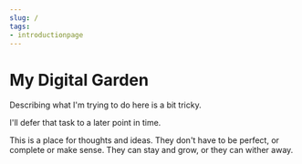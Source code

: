 ```yaml
---
slug: /
tags:
- introductionpage
---
```


# My Digital Garden

Describing what I'm trying to do here is a bit tricky. 

I'll defer that task to a later point in time. 

This is a place for thoughts and ideas. They don't have to be perfect, or complete or make sense. They can stay and grow, or they can wither away.

